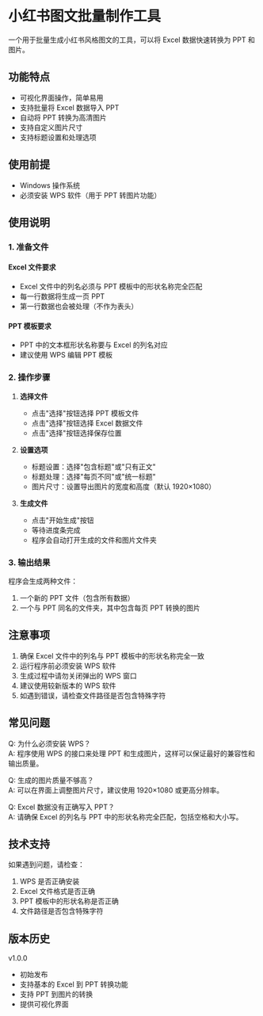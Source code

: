 # 小红书图文批量制作工具

一个用于批量生成小红书风格图文的工具，可以将 Excel 数据快速转换为 PPT 和图片。

## 功能特点

- 可视化界面操作，简单易用
- 支持批量将 Excel 数据导入 PPT
- 自动将 PPT 转换为高清图片
- 支持自定义图片尺寸
- 支持标题设置和处理选项

## 使用前提

- Windows 操作系统
- 必须安装 WPS 软件（用于 PPT 转图片功能）

## 使用说明

### 1. 准备文件

#### Excel 文件要求
- Excel 文件中的列名必须与 PPT 模板中的形状名称完全匹配
- 每一行数据将生成一页 PPT
- 第一行数据也会被处理（不作为表头）

#### PPT 模板要求
- PPT 中的文本框形状名称要与 Excel 的列名对应
- 建议使用 WPS 编辑 PPT 模板

### 2. 操作步骤

1. **选择文件**
   - 点击"选择"按钮选择 PPT 模板文件
   - 点击"选择"按钮选择 Excel 数据文件
   - 点击"选择"按钮选择保存位置

2. **设置选项**
   - 标题设置：选择"包含标题"或"只有正文"
   - 标题处理：选择"每页不同"或"统一标题"
   - 图片尺寸：设置导出图片的宽度和高度（默认 1920×1080）

3. **生成文件**
   - 点击"开始生成"按钮
   - 等待进度条完成
   - 程序会自动打开生成的文件和图片文件夹

### 3. 输出结果

程序会生成两种文件：
1. 一个新的 PPT 文件（包含所有数据）
2. 一个与 PPT 同名的文件夹，其中包含每页 PPT 转换的图片

## 注意事项

1. 确保 Excel 文件中的列名与 PPT 模板中的形状名称完全一致
2. 运行程序前必须安装 WPS 软件
3. 生成过程中请勿关闭弹出的 WPS 窗口
4. 建议使用较新版本的 WPS 软件
5. 如遇到错误，请检查文件路径是否包含特殊字符

## 常见问题

Q: 为什么必须安装 WPS？  
A: 程序使用 WPS 的接口来处理 PPT 和生成图片，这样可以保证最好的兼容性和输出质量。

Q: 生成的图片质量不够高？  
A: 可以在界面上调整图片尺寸，建议使用 1920×1080 或更高分辨率。

Q: Excel 数据没有正确写入 PPT？  
A: 请确保 Excel 的列名与 PPT 中的形状名称完全匹配，包括空格和大小写。

## 技术支持

如果遇到问题，请检查：
1. WPS 是否正确安装
2. Excel 文件格式是否正确
3. PPT 模板中的形状名称是否正确
4. 文件路径是否包含特殊字符

## 版本历史

v1.0.0
- 初始发布
- 支持基本的 Excel 到 PPT 转换功能
- 支持 PPT 到图片的转换
- 提供可视化界面 